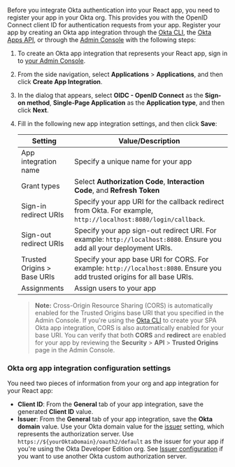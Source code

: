 Before you integrate Okta authentication into your React app, you need to register your app in your Okta org. This provides you with the OpenID Connect client ID for authentication requests from your app. Register your app by creating an Okta app integration through the [Okta CLI](https://cli.okta.com/), the [Okta Apps API](/docs/reference/api/apps/), or through the [Admin Console](/docs/concepts/okta-organizations/#admin-console) with the following steps:

1. To create an Okta app integration that represents your React app, sign in to [your Admin Console](https://login.okta.com).
2. From the side navigation, select **Applications** > **Applications**, and then click **Create App Integration**.
3. In the dialog that appears, select **OIDC - OpenID Connect** as the **Sign-on method**, **Single-Page Application** as the **Application type**, and then click **Next**.
4. Fill in the following new app integration settings, and then click **Save**:

    | Setting                | Value/Description                                    |
    | -------------------    | ---------------------------------------------------  |
    | App integration name   | Specify a unique name for your app                  |
    | Grant types            | Select **Authorization Code**, **Interaction Code**, and  **Refresh Token** |
    | Sign-in redirect URIs  | Specify your app URI for the callback redirect from Okta. For example, `http://localhost:8080/login/callback`. |
    | Sign-out redirect URIs | Specify your app sign-out redirect URI. For example: `http://localhost:8080`. Ensure you add all your deployment URIs.|
    | Trusted Origins > Base URIs | Specify your app base URI for CORS. For example: `http://localhost:8080`. Ensure you add trusted origins for all base URIs. |
    | Assignments   | Assign users to your app                                |

    > **Note:** Cross-Origin Resource Sharing (CORS) is automatically enabled for the Trusted Origins base URI that you specified in the Admin Console. If you're using the [Okta CLI](https://cli.okta.com/manual/apps/create/) to create your SPA Okta app integration, CORS is also automatically enabled for your base URI. You can verify that both **CORS** and **redirect** are enabled for your app by reviewing the **Security** > **API** > **Trusted Origins** page in the Admin Console.

### Okta org app integration configuration settings

You need two pieces of information from your org and app integration for your React app:

* **Client ID**: From the **General** tab of your app integration, save the generated **Client ID** value.
* **Issuer**: From the **General** tab of your app integration, save the **Okta domain** value. Use your Okta domain value for the [issuer](/docs/guides/oie-embedded-common-download-setup-app/nodejs/main/#issuer) setting, which represents the authorization server. Use `https://${yourOktaDomain}/oauth2/default` as the issuer for your app if you're using the Okta Developer Edition org. See [Issuer configuration](/docs/guides/oie-embedded-common-download-setup-app/nodejs/main/#issuer) if you want to use another Okta custom authorization server.

<br>